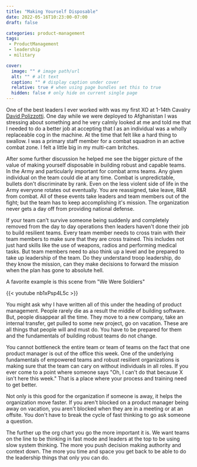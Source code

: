 ```yaml
---
title: "Making Yourself Disposable"
date: 2022-05-16T10:23:00-07:00
draft: false

categories: product-management
tags:
 - ProductManagement
 - leadership
 - military

cover:
  image: "" # image path/url
  alt: "" # alt text
  caption: "" # display caption under cover
  relative: true # when using page bundles set this to true
  hidden: false # only hide on current single page
---
```


One of the best leaders I ever worked with was my first XO at 1-14th Cavalry [David Polizzotti](https://www.linkedin.com/in/dmpolizzotti/).  One day while we were deployed to Afghanistan I was stressing about something and he very calmly looked at me and told me that I needed to do a better job at accepting that I as an individual was a wholly replaceable cog in the machine. At the time that felt like a hard thing to swallow.  I was a primary staff member for a combat squadron in an active combat zone.  I felt a little big in my multi-cam britches. 

After some further discussion he helped me see the bigger picture of the value of making yourself disposable in building robust and capable teams. In the Army and particularly important for combat arms teams. Any given individual on the team could die at any time.  Combat is unpredictable, bullets don't discriminate by rank.  Even on the less violent side of life in the Army everyone rotates out eventually.  You are reassigned, take leave, R&R from combat.  All of these events take leaders and team members out of the fight; but the team has to keep accomplishing it's mission.  The organization never gets a day off from providing national defense.

If your team can't survive someone being suddenly and completely removed from the day to day operations then leaders haven't done their job to build resilient teams. Every team member needs to cross train with their team members to make sure that they are cross trained.  This includes not just hard skills like the use of weapons, radios and performing medical tasks.  But team members need to also think up a level and be prepared to take up leadership of the team.  Do they understand troop leadership, do they know the mission, can they make decisions to forward the mission when the plan has gone to absolute hell.   

A favorite example is this scene from "We Were  Soldiers" 

{{< youtube nb1xPsp4L5c >}}

You might ask why I have written all of this under the heading of product management. People rarely die as a result the middle of building software. But, people disappear all the time.  They move to a new company, take an internal transfer, get pulled to some new project, go on vacation. These are all things that people will and must do. You have to be prepared for them and the fundamentals of building robust teams do not change.  

You cannot bottleneck the entire team or team of teams on the fact that one product manager is out of the office this week. One of the underlying fundamentals of empowered teams and robust resilient organizations is making sure that the team can cary on without individuals in all roles. If you ever come to a point where someone says "Oh, I can't do that because X isn't here this week." That is a place where your process and training need to get better.  

Not only is this good for the organization if someone is away, it helps the organization move faster.  If you aren't blocked on a product manager being away on vacation, you aren't blocked when they are in a meeting or at an offsite.  You don't have to break the cycle of fast thinking to go ask someone a question.  

The further up the org chart you go the more important it is. We want teams on the line to be thinking in fast mode and leaders at the top to be using slow system thinking. The more you push decision making authority and context down. The more you time and space you get back to be able to do the leadership things that only you can do.